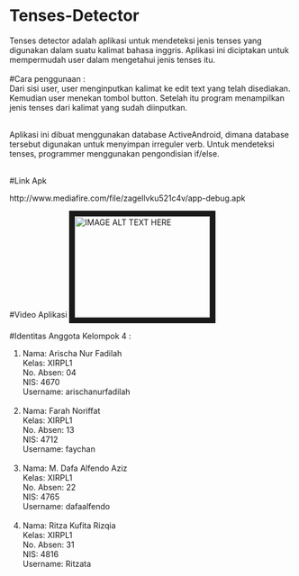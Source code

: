 # Tenses-Detector
Tenses detector adalah aplikasi untuk mendeteksi jenis tenses yang digunakan dalam suatu kalimat bahasa inggris. Aplikasi ini diciptakan untuk mempermudah user dalam mengetahui jenis tenses itu.<br><br>
#Cara penggunaan : <br>
Dari sisi user, user menginputkan kalimat ke edit text yang telah disediakan. Kemudian user menekan tombol button. Setelah itu program menampilkan jenis tenses dari kalimat yang sudah diinputkan. <br><br>

Aplikasi ini dibuat menggunakan database ActiveAndroid, dimana database tersebut digunakan untuk menyimpan irreguler verb. Untuk mendeteksi tenses, programmer menggunakan pengondisian if/else.<br><br>

#Link Apk
<p> http://www.mediafire.com/file/zagellvku521c4v/app-debug.apk </p>

#Video Aplikasi
<a href="https://www.youtube.com/watch?v=gF_jcQ9yYsk
" target="_blank"><img src="https://s17.postimg.org/6w6adxar3/Capture.png" 
alt="IMAGE ALT TEXT HERE" width="240" height="180" border="10" /></a>

#Identitas Anggota Kelompok 4 :<br>
1. Nama: Arischa Nur Fadilah<br>
   Kelas: XIRPL1<br>
   No. Absen: 04<br>
   NIS: 4670<br>
   Username: arischanurfadilah<br><br>
2. Nama: Farah Noriffat<br>
   Kelas: XIRPL1<br>
   No. Absen: 13<br>
   NIS: 4712<br>
   Username: faychan<br><br>
3. Nama: M. Dafa Alfendo Aziz<br>
   Kelas: XIRPL1<br>
   No. Absen: 22<br>
   NIS: 4765<br>
   Username: dafaalfendo<br><br>
4. Nama: Ritza Kufita Rizqia<br>
   Kelas: XIRPL1<br>
   No. Absen: 31<br>
   NIS: 4816<br>
   Username: Ritzata<br>

